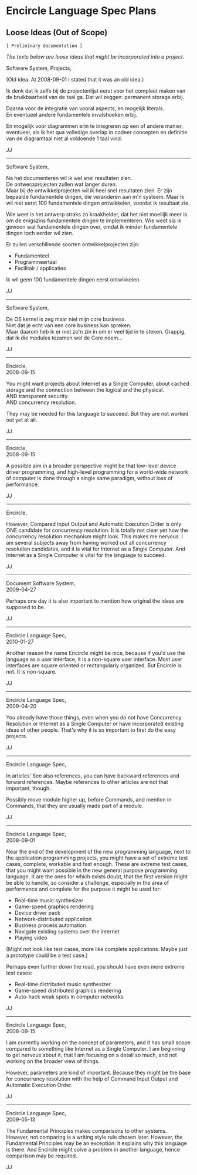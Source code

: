 ﻿Encircle Language Spec Plans
============================

Loose Ideas (Out of Scope)
--------------------------

`[ Preliminary documentation ]`

*The texts below are loose ideas that might be incorporated into a project.*

Software System, Projects,

(Old idea. At 2008-09-01 I stated that it was an old idea.)

Ik denk dat ik zelfs bij de projectenlijst eerst voor het compleet maken van de bruikbaarheid van de taal ga. Dat wil zeggen: permanent storage erbij.

Daarna voor de integratie van vooral aspects, en mogelijk literals.  
En eventueel andere fundamentele invalshoeken erbij.

En mogelijk voor diagrammen erin te integreren op een of andere manier, eventueel, als ik het qua volledige overlap in codeer concepten en definitie van de diagramtaal niet al voldoende 1 taal vind.

JJ

-----

Software System,

Na het documenteren wil ik wel snel resultaten zien.  
De ontwerpprojecten zullen wat langer duren.  
Maar bij de ontwikkelprojecten wil ik heel snel resultaten zien. Er zijn bepaalde fundamentele dingen, die veranderen aan m'n systeem. Maar ik wil niet eerst 100 fundamentele dingen ontwikkelen, voordat ik resultaat zie.

Wie weet is het ontwerp straks zo kraakhelder, dat het niet moeilijk meer is om de enigszins fundamentele dingen te implementeren. Wie weet sla ik gewoon wat fundamentele dingen over, omdat ik minder fundamentele dingen toch eerder wil zien.

Er zullen verschillende soorten ontwikkelprojecten zijn:

- Fundamenteel
- Programmeertaal
- Facilitair / applicaties

Ik wil geen 100 fundamentele dingen eerst ontwikkelen.

JJ

-----

Software System,

De OS kernel is zeg maar niet mijn core business.  
Niet dat je echt van een core business kan spreken.  
Maar daarom heb ik er niet zo'n zin in om er veel tijd in te steken. Grappig, dat ik die modules tezamen wel de Core noem...

JJ

-----

Encircle,  
2008-09-15

You might want projects about Internet as a Single Computer, about cached storage and the connection between the logical and the physical.  
AND transparent security.  
AND concurrency resolution.

They may be needed for this language to succeed. But they are not worked out yet at all.

JJ

-----

Encircle,  
2008-09-15

A possible aim in a broader perspective might be that low-level device driver programming, and high-level programming for a world-wide network of computer is done through a single same paradigm, without loss of performance.

JJ

-----

Encircle,

However, Compared Input Output and Automatic Execution Order is only ONE candidate for concurrency resolution. It is totally not clear yet how the concurrency resolution mechanism might look. This makes me nervous. I am several subjects away from having worked out all concurrency resolution candidates, and it is vital for Internet as a Single Computer. And Internet as a Single Computer is vital for the language to succeed.

JJ

-----

Document Software System,  
2009-04-27

Perhaps one day it is also important to mention how original the ideas are supposed to be.

JJ

-----

Encircle Language Spec,  
2010-01-27

Another reason the name Encircle might be nice, because if you'd use the language as a user interface, it is a non-square user interface. Most user interfaces are square oriented or rectangularly organized. But Encircle is not. It is non-square.

JJ

-----

Encircle Language Spec,  
2009-04-20

You already have those things, even when you do not have Concurrency Resolution or Internet as a Single Computer or have incorporated existing ideas of other people. That's why it is so important to first do the easy projects.

JJ

-----

Encircle Language Spec,

In articles’ See also references, you can have backward references and forward references. Maybe references to other articles are not that important, though.

Possibly move module higher up, before Commands, and mention in Commands, that they are usually made part of a module.

JJ

-----

Encircle Language Spec,  
2008-09-01

Near the end of the development of the new programming language, next to the application programming projects, you might have a set of extreme test cases, complete, workable and fast enough. These are extreme test cases, that you might want possible in the new general purpose programming language.
It are the ones for which exists doubt, that the first version might be able to handle, so consider a challenge, especially in the area of performance and complete for the purpose it might be used for:

- Real-time music synthesizer
- Game-speed graphics rendering
- Device driver pack
- Network-distributed application
- Business process automation
- Navigate existing systems over the internet
- Playing video

(Might not look like test cases, more like complete applications. Maybe just a prototype could be a test case.)

Perhaps even further down the road, you should have even more extreme test cases:

- Real-time distributed music synthesizer
- Game-speed distributed graphics rendering
- Auto-hack weak spots in computer networks

JJ

-----

Encircle Language Spec,  
2008-09-15

I am currently working on the concept of parameters, and it has small scope compared to something like Internet as a Single Computer. I am beginning to get nervous about it, that I am focusing on a detail so much, and not working on the broader view of things.

However, parameters are kind of important. Because they might be the base for concurrency resolution with the help of Command Input Output and Automatic Execution Order.

JJ

-----

Encircle Language Spec,  
2009-05-13

The Fundamental Principles makes comparisons to other systems. However, not comparing is a writing style rule chosen later. However, the Fundamental Principles may be an exception: it explains why this language is there. And Encircle might solve a problem in another language, hence comparison may be required.

JJ